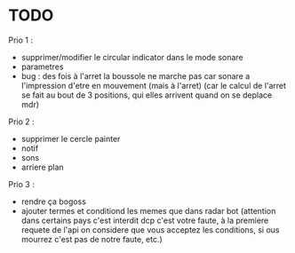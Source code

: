 # TODO

Prio 1 :

- supprimer/modifier le circular indicator dans le mode sonare
- parametres
- bug : des fois à l'arret la boussole ne marche pas car sonare a l'impression d'etre en mouvement (mais à l'arret) (car le calcul de l'arret se fait au bout de 3 positions, qui elles arrivent quand on se deplace mdr)

Prio 2 :

- supprimer le cercle painter
- notif
- sons
- arriere plan

Prio 3 :

- rendre ça bogoss
- ajouter termes et conditiond les memes que dans radar bot (attention dans certains pays c'est interdit dcp c'est votre faute, à la premiere requete de l'api on considere que vous acceptez les conditions, si ous mourrez c'est pas de notre faute, etc.)